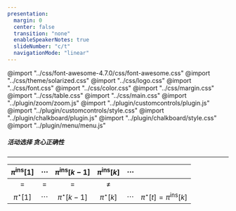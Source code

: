 ```yaml
---
presentation:
  margin: 0
  center: false
  transition: "none"
  enableSpeakerNotes: true
  slideNumber: "c/t"
  navigationMode: "linear"
---
```


@import "../css/font-awesome-4.7.0/css/font-awesome.css"
@import "../css/theme/solarized.css"
@import "../css/logo.css"
@import "../css/font.css"
@import "../css/color.css"
@import "../css/margin.css"
@import "../css/table.css"
@import "../css/main.css"
@import "../plugin/zoom/zoom.js"
@import "../plugin/customcontrols/plugin.js"
@import "../plugin/customcontrols/style.css"
@import "../plugin/chalkboard/plugin.js"
@import "../plugin/chalkboard/style.css"
@import "../plugin/menu/menu.js"

<!-- slide data-notes="" -->

##### 活动选择 贪心正确性

---

<div class="tighttable top-2">

| $\pi^{\text{ins}}[1]$ | $\cdots$ | $\pi^{\text{ins}}[k-1]$ | $\pi^{\text{ins}}[k]$ | $\cdots$ |                &nbsp;                |
| :-------------------: | :------: | :---------------------: | :-------------------: | :------: | :----------------------------------: |
|          $=$          |   $=$    |           $=$           |         $\ne$         |  &nbsp;  |
|    $\pi^\star[1]$     | $\cdots$ |    $\pi^\star[k-1]$     |    $\pi^\star[k]$     | $\cdots$ | $\pi^\star[t] = \pi^{\text{ins}}[k]$ |

</div>
